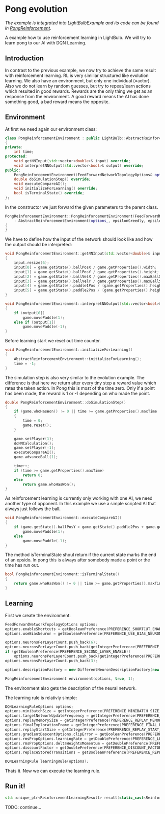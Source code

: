 # Pong evolution

*The example is integrated into LightBulbExample and its code can be found in [PongReinforcement](https://github.com/domin1101/LightBulb/tree/master/example/LightBulbExample/Examples/PongReinforcement).*

A example how to use reinforcement learning in LightBulb. We will try to learn pong to our AI with DQN Learning. 

## Introduction

In contrast to the previous example, we now try to achieve the same result with reinforcement learning. RL is very similiar structured like evolution learning. We also have an environment, but only one individual (=actor). Also we do not learn by random guesses, but try to repeat/learn actions which resulted in good rewards. Rewards are the only thing we get as an response from the environment. A good reward means the AI has done something good, a bad reward means the opposite.

## Environment

At first we need again our environment class:

```cpp
class PongReinforcementEnvironment : public LightBulb::AbstractReinforcementEnvironment
{
private:
	int time;
protected:
	void getNNInput(std::vector<double>& input) override;
	void interpretNNOutput(std::vector<bool>& output) override;
public:
	PongReinforcementEnvironment(FeedForwardNetworkTopologyOptions& options_, bool epsilonGreedly = false, double epsilon = 0.1);
	double doSimulationStep() override;
	void executeCompareAI();
	void initializeForLearning() override;
	bool isTerminalState() override;
};
```

In the constructor we just forward the given parameters to the parent class.

```cpp
PongReinforcementEnvironment::PongReinforcementEnvironment(FeedForwardNetworkTopologyOptions& options_, bool epsilonGreedly, double epsilon)
	: AbstractReinforcementEnvironment(options_, epsilonGreedly, epsilon)
{
}
```

We have to define how the input of the network should look like and how the output should be interpreted:

```cpp
void PongReinforcementEnvironment::getNNInput(std::vector<double>& input)
{
	input.resize(6);
	input[0] = game.getState().ballPosX / game.getProperties().width;
	input[1] = game.getState().ballPosY / game.getProperties().height;
	input[2] = game.getState().ballVelX / game.getProperties().maxBallSpeed;
	input[3] = game.getState().ballVelY / game.getProperties().maxBallSpeed;
	input[4] = game.getState().paddle1Pos / (game.getProperties().height - game.getProperties().paddleHeight);
	input[5] = game.getState().paddle2Pos / (game.getProperties().height - game.getProperties().paddleHeight);
}

void PongReinforcementEnvironment::interpretNNOutput(std::vector<bool>& output)
{
	if (output[0])
		game.movePaddle(1);
	else if (output[1])
		game.movePaddle(-1);
}
```

Before learning start we reset out time counter.

```cpp
void PongReinforcementEnvironment::initializeForLearning()
{
	AbstractReinforcementEnvironment::initializeForLearning();
	time = -1;
}
```

The simulation step is also very similar to the evolution example.
The difference is that here we return after every tiny step a reward value which rates the taken action. In Pong this is most of the time zero. Only if a point has been made, the reward is 1 or -1 depending on who made the point. 

```cpp
double PongReinforcementEnvironment::doSimulationStep()
{
	if (game.whoHasWon() != 0 || time >= game.getProperties().maxTime || time == -1)
	{
		time = 0;
		game.reset();
	}

	game.setPlayer(1);
	doNNCalculation();
	game.setPlayer(-1);
	executeCompareAI();
	game.advanceBall(1);

	time++;
	if (time >= game.getProperties().maxTime)
		return 0;
	else
		return game.whoHasWon();
}
```

As reinforcement learning is currently only working with one AI, we need another type of opponent. In this example we use a simple scripted AI that always just follows the ball.

```cpp
void PongReinforcementEnvironment::executeCompareAI()
{
	if (game.getState().ballPosY > game.getState().paddle2Pos + game.getProperties().paddleHeight / 2)
		game.movePaddle(1);
	else
		game.movePaddle(-1);
}
```

The method isTerminalState shoul return if the current state marks the end of an epsido. In pong this is always after somebody made a point or the time has run out.

```cpp
bool PongReinforcementEnvironment::isTerminalState()
{
	return game.whoHasWon() != 0 || time >= game.getProperties().maxTime;
}
```

## Learning


First we create the environment:

```cpp
FeedForwardNetworkTopologyOptions options;
options.enableShortcuts = getBooleanPreference(PREFERENCE_SHORTCUT_ENABLE);
options.useBiasNeuron = getBooleanPreference(PREFERENCE_USE_BIAS_NEURON);

options.neuronsPerLayerCount.push_back(6);
options.neuronsPerLayerCount.push_back(getIntegerPreference(PREFERENCE_NEURON_COUNT_FIRST_LAYER));
if (getBooleanPreference(PREFERENCE_SECOND_LAYER_ENABLE))
	options.neuronsPerLayerCount.push_back(getIntegerPreference(PREFERENCE_NEURON_COUNT_SECOND_LAYER));
options.neuronsPerLayerCount.push_back(3);

options.descriptionFactory = new DifferentNeuronDescriptionFactory(new NeuronDescription(new WeightedSumFunction(), new RectifierFunction()), new NeuronDescription(new WeightedSumFunction(), new IdentityFunction()));

PongReinforcementEnvironment environment(options, true, 1);
```

The environment also gets the description of the neural network.

The learning rule is relativly simple:

```cpp
DQNLearningRuleOptions options;
options.minibatchSize = getIntegerPreference(PREFERENCE_MINIBATCH_SIZE);
options.targetNetworkUpdateFrequency = getIntegerPreference(PREFERENCE_TARGET_NETWORK_UPDATE_FREQUENCY);
options.replayMemorySize = getIntegerPreference(PREFERENCE_REPLAY_MEMORY_SIZE);
options.finalExplorationFrame = getIntegerPreference(PREFERENCE_FINAL_EXPLORATION_FRAME);
options.replayStartSize = getIntegerPreference(PREFERENCE_REPLAY_START_SIZE);
options.gradientDescentOptions.clipError = getBooleanPreference(PREFERENCE_CLIP_ERROR);
options.rmsPropOptions.learningRate = getDoublePreference(PREFERENCE_LEARNING_RATE);
options.rmsPropOptions.deltaWeightsMomentum = getDoublePreference(PREFERENCE_MOMENTUM);
options.discountFactor = getDoublePreference(PREFERENCE_DISCOUNT_FACTOR);
options.replaceStoredTransitions = getBooleanPreference(PREFERENCE_REPLACE_STORED_TRANSITIONS);

DQNLearningRule learningRule(options);
```

Thats it. Now we can execute the learning rule.


## Run it!

```cpp
std::unique_ptr<ReinforcementLearningResult> result(static_cast<ReinforcementLearningResult*>(learningRule.start()));
```

TODO: continue...
